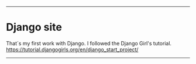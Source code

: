 
---

# Django site

That´s my first work with Django. I followed the Django Girl's tutorial. 
https://tutorial.djangogirls.org/en/django_start_project/


---
